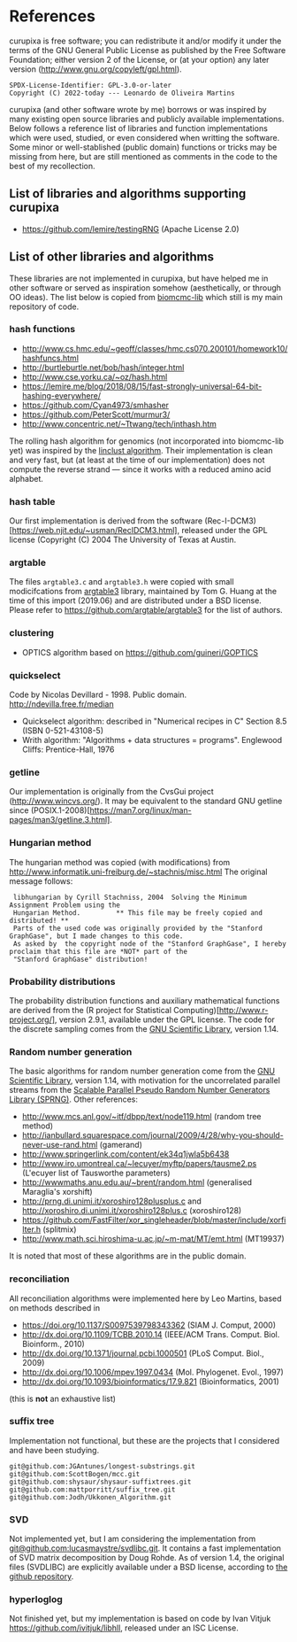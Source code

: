 # References

curupixa is free software; you can redistribute it and/or modify it under the terms of the GNU General Public
License as published by the Free Software Foundation; either version 2 of the License, or (at your option) any later
version (http://www.gnu.org/copyleft/gpl.html).
```
SPDX-License-Identifier: GPL-3.0-or-later
Copyright (C) 2022-today --- Leonardo de Oliveira Martins
```
curupixa (and other software wrote by me) borrows or was inspired by many existing open source libraries and publicly 
available implementations.
Below follows a reference list of libraries and function implementations which were used, studied, or even considered when writting the software. 
Some minor or well-stablished (public domain) functions or tricks may be missing from here, but are still mentioned as comments in the 
code to the best of my recollection.

## List of libraries and algorithms supporting curupixa

* https://github.com/lemire/testingRNG (Apache License 2.0)

## List of other libraries and algorithms 

These libraries are not implemented in curupixa, but have helped me in other software or served as inspiration somehow
(aesthetically, or through OO ideas). The list below is copied from [biomcmc-lib](https://github.com/quadram-institute-bioscience/biomcmc-lib)
which still is my main repository of code.

### hash functions

 * http://www.cs.hmc.edu/~geoff/classes/hmc.cs070.200101/homework10/hashfuncs.html
 * http://burtleburtle.net/bob/hash/integer.html 
 * http://www.cse.yorku.ca/~oz/hash.html
 * https://lemire.me/blog/2018/08/15/fast-strongly-universal-64-bit-hashing-everywhere/
 * https://github.com/Cyan4973/smhasher
 * https://github.com/PeterScott/murmur3/ 
 * http://www.concentric.net/~Ttwang/tech/inthash.htm 

The rolling hash algorithm for genomics (not incorporated into biomcmc-lib yet) was inspired by the [linclust algorithm](https://github.com/soedinglab/MMseqs2). 
Their implementation is clean and very fast, but (at least at the time of our implementation) does not compute the
reverse strand &mdash; since it works with a reduced amino acid alphabet. 
 
### hash table

Our first implementation is derived from the software (Rec-I-DCM3)[https://web.njit.edu/~usman/RecIDCM3.html], 
released under the GPL license (Copyright (C) 2004 The University of Texas at Austin. 

### argtable 

The files `argtable3.c` and `argtable3.h` were copied with small modicifcations from [argtable3](https://www.argtable.org/) library, 
maintained by Tom G. Huang at the time of this import (2019.06) and are distributed under a BSD license. 
Please refer to  https://github.com/argtable/argtable3 for the list of authors.

### clustering

 *  OPTICS algorithm based on https://github.com/guineri/GOPTICS  

### quickselect
Code by Nicolas Devillard - 1998. Public domain.  http://ndevilla.free.fr/median

 * Quickselect algorithm: described in "Numerical recipes in C" Section 8.5 (ISBN 0-521-43108-5)
 * Writh algorithm: "Algorithms + data structures = programs". Englewood Cliffs: Prentice-Hall, 1976

### getline

Our implementation is originally from the CvsGui project (http://www.wincvs.org/).
It may be equivalent to the standard GNU getline since (POSIX.1-2008)[https://man7.org/linux/man-pages/man3/getline.3.html].

### Hungarian method

The hungarian method was copied (with modifications) from http://www.informatik.uni-freiburg.de/~stachnis/misc.html
The original message follows:
```
 libhungarian by Cyrill Stachniss, 2004  Solving the Minimum Assignment Problem using the
 Hungarian Method.         ** This file may be freely copied and distributed! **
 Parts of the used code was originally provided by the "Stanford GraphGase", but I made changes to this code.
 As asked by  the copyright node of the "Stanford GraphGase", I hereby proclaim that this file are *NOT* part of the
 "Stanford GraphGase" distribution!
```

### Probability distributions

The probability distribution functions and auxiliary mathematical functions are derived from the (R project for Statistical Computing)[http://www.r-project.org/],
version 2.9.1, available under the GPL license.
The code for the discrete sampling comes from the [GNU Scientific Library](https://www.gnu.org/software/gsl/), version 1.14.

### Random number generation

The basic algorithms for random number generation come from the [GNU Scientific Library](https://www.gnu.org/software/gsl/), version 1.14, with 
motivation for the uncorrelated parallel streams from the [Scalable Parallel Pseudo Random Number Generators Library (SPRNG)](http://www.sprng.org/).
Other references:

* http://www.mcs.anl.gov/~itf/dbpp/text/node119.html (random tree method)
* http://ianbullard.squarespace.com/journal/2009/4/28/why-you-should-never-use-rand.html (gamerand)
* http://www.springerlink.com/content/ek34q1jwla5b6438
* http://www.iro.umontreal.ca/~lecuyer/myftp/papers/tausme2.ps (L'ecuyer list of Tausworthe parameters)
* http://wwwmaths.anu.edu.au/~brent/random.html (generalised Maraglia's xorshift)
* http://prng.di.unimi.it/xoroshiro128plusplus.c and http://xoroshiro.di.unimi.it/xoroshiro128plus.c (xoroshiro128)
* https://github.com/FastFilter/xor_singleheader/blob/master/include/xorfilter.h (splitmix)
* http://www.math.sci.hiroshima-u.ac.jp/~m-mat/MT/emt.html (MT19937)

It is noted that most of these algorithms are in the public domain.

### reconciliation

All reconciliation algorithms were implemented here by Leo Martins, based on methods described in

* https://doi.org/10.1137/S0097539798343362 (SIAM J. Comput, 2000)
* http://dx.doi.org/10.1109/TCBB.2010.14 (IEEE/ACM Trans. Comput. Biol. Bioinform., 2010)
* http://dx.doi.org/10.1371/journal.pcbi.1000501 (PLoS Comput. Biol., 2009)
* http://dx.doi.org/10.1006/mpev.1997.0434 (Mol. Phylogenet. Evol., 1997)
* http://dx.doi.org/10.1093/bioinformatics/17.9.821 (Bioinformatics, 2001)

(this is **not** an exhaustive list)

### suffix tree

Implementation not functional, but these are the projects that I considered and have been studying.
```
git@github.com:JGAntunes/longest-substrings.git
git@github.com:ScottBogen/mcc.git
git@github.com:shysaur/shysaur-suffixtrees.git
git@github.com:mattporritt/suffix_tree.git
git@github.com:Jodh/Ukkonen_Algorithm.git
```
### SVD

Not implemented yet, but I am considering the implementation from [git@github.com:lucasmaystre/svdlibc.git](https://github.com/lucasmaystre/svdlibc).
It contains a fast implementation of SVD matrix decomposition by Doug Rohde.
As of version 1.4, the original files (SVDLIBC) are explicitly available under a BSD license, according to 
[the github repository](https://github.com/lucasmaystre/svdlibc). 

### hyperloglog

Not finished yet, but my implementation is based on code by Ivan Vitjuk https://github.com/ivitjuk/libhll, 
released under an ISC License.

